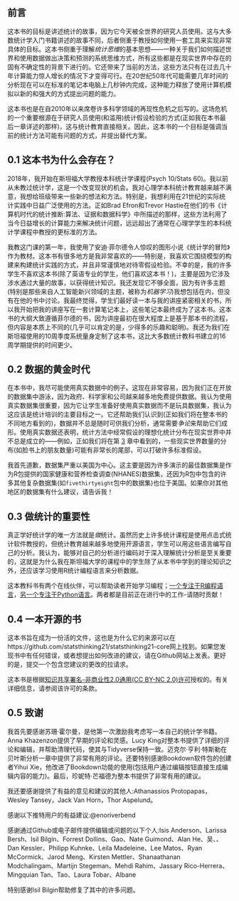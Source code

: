 <section id="preface" class="level1 unnumbered">

# 前言

这本书的目标是讲述统计的故事，因为它今天被全世界的研究人员使用。这与大多数统计学入门书籍讲述的故事不同，后者侧重于教授如何使用一套工具来实现非常具体的目标。这本书侧重于理解*统计思维*的基本思想——一种关于我们如何描述世界和使用数据做出决策和预测的系统思维方式，所有这些都是在现实世界中存在的固有不确定性的背景下进行的。它还带来了当前的方法，这些方法只有在过去几十年计算能力惊人增长的情况下才变得可行。在20世纪50年代可能需要几年时间的分析现在可以在标准的笔记本电脑上几秒钟内完成，这种能力释放了使用计算机模拟以新的和强大的方式提出问题的能力。

这本书也是在自2010年以来席卷许多科学领域的再现性危机之后写的。这场危机的一个重要根源在于研究人员使用(和滥用)统计假设检验的方式(正如我在本书最后一章详述的那样)，这与统计教育直接相关。因此，这本书的一个目标是强调当前的统计方法可能有问题的方式，并提出替代方案。

<section id="why-does-this-book-exist" class="level2" data-number="0.1">

## 0.1 这本书为什么会存在？

2018年，我开始在斯坦福大学教授本科统计学课程(Psych 10/Stats 60)。我以前从未教过统计学，这是一个改变现状的机会。我对心理学本科统计教育越来越不满意，我想给班级带来一些新的想法和方法。特别是，我想利用在21世纪的实际统计实践中日益广泛使用的方法。正如Brad Efron和Trevor Hastie在他们的书《计算机时代的统计推断:算法、证据和数据科学》中所描述的那样，这些方法利用了当今日益增长的计算能力来解决统计问题，远远超出了通常在心理学学生的本科统计学课程中教授的更标准的方法。

我教这门课的第一年，我使用了安迪·菲尔德令人惊叹的图形小说《统计学的冒险》作为教材。这本书有很多地方是我非常喜欢的——特别是，我喜欢它围绕模型的构建来构建统计实践的方式，并且非常谨慎地对待零假设检验。不幸的是，我的许多学生不喜欢这本书(除了英语专业的学生，他们喜欢这本书！)，主要是因为它涉及涉水通过大量的故事，以获得统计知识。我还发现它不够全面，因为有许多主题(特别是那些来自人工智能新兴领域的主题，被称为*机器学习*)我想包括在内，但没有在他的书中讨论。我最终觉得，学生们最好读一本与我的讲座紧密相关的书，所以我开始把我的讲座写在一套计算笔记本上，这些笔记本最终成为了这本书。这本书的大纲大致遵循菲尔德的书，因为讲座最初在很大程度上是基于那本书的流程，但内容是本质上不同的(几乎可以肯定的是，少得多的乐趣和聪明)。我还为我们在斯坦福使用的10周季度系统量身定制了这本书，这比大多数统计教科书建立的16周学期提供的时间更少。

</section>

<section id="the-golden-age-of-data" class="level2" data-number="0.2">

## 0.2 数据的黄金时代

在本书中，我尽可能使用真实数据中的例子。这现在非常容易，因为我们正在开放的数据集中游泳，因为政府、科学家和公司越来越多地免费提供数据。我认为使用真实数据集很重要，因为它让学生准备好使用真实数据而不是玩具数据集，我认为这应该是统计培训的主要目标之一。它还帮助我们认识到(正如我们将在整本书的不同地方看到的)，数据并不总是随时可供我们分析，通常需要*争论*来帮助它们成形。使用真实数据还表明，统计方法中经常假设的理想化统计分布在现实世界中并不总是成立的——例如，正如我们将在第 [3](#summarizing-data) 章中看到的，一些现实世界数量的分布(如脸书上的朋友数量)可能有非常长的尾部，可以打破许多标准假设。

我首先道歉，数据集严重以美国为中心。这主要是因为许多演示的最佳数据集是作为R包提供的国家健康和营养检查调查(NHANES)数据集，还因为R包中包含的许多其他复杂数据集(如`fivethirtyeight`包中的数据集)也位于美国。如果你对其他地区的数据集有什么建议，请告诉我！

</section>

<section id="the-importance-of-doing-statistics" class="level2" data-number="0.3">

## 0.3 做统计的重要性

真正学好统计学的唯一方法就是*做*统计。虽然历史上许多统计课程是使用点击式统计软件教授的，但统计教育越来越多地使用开源语言，学生可以用这些语言编写自己的分析。我认为，能够对自己的分析进行编码对于深入理解统计分析是至关重要的，这就是为什么我在斯坦福大学的课程中的学生除了从本书中学到的理论知识之外，还应该学习使用R统计编程语言来分析数据。

这本教科书有两个在线伙伴，可以帮助读者开始学习编程；[一个专注于R编程语言](https://statsthinking21.github.io/statsthinking21-R-site/)，[另一个专注于Python语言](https://statsthinking21.github.io/statsthinking21-python/)。两者都是目前正在进行中的工作-请随时贡献！

</section>

<section id="an-open-source-book" class="level2" data-number="0.4">

## 0.4 一本开源的书

这本书旨在成为一份活的文件，这也是为什么它的来源可以在https://github.com/statsthinking21/statsthinking21-core网上找到。如果您发现书中有任何错误，或者想提出如何改进的建议，请在Github网站上发表。更好的是，提交一个包含您建议的更改的拉请求。

这本书是根据[知识共享署名-非商业性2.0通用(CC BY-NC 2.0)许可](https://creativecommons.org/licenses/by-nc/2.0/)授权的。有关详细信息，请参阅该许可的条款。

</section>

<section id="acknowledgements" class="level2" data-number="0.5">

## 0.5 致谢

我首先要感谢苏珊·霍尔曼，是他第一次激励我考虑写一本自己的统计学书籍。Anna Khazenzon提供了早期的评论和灵感。Lucy King对整本书提供了详细的评论和编辑，并帮助清理代码，使其与Tidyverse保持一致。迈克尔·亨利·特斯勒在贝叶斯分析一章中提供了非常有用的评论。还要特别感谢Bookdown软件包的创建者Yihui Xie，他改进了Bookdown功能的使用(包括用户通过编辑按钮直接生成编辑内容的能力)。最后，珍妮特·芒福德为整本书提供了非常有用的建议。

我还要感谢提供了有益的意见和建议的其他人:Athanassios Protopapas，Wesley Tansey，Jack Van Horn，Thor Aspelund。

感谢以下推特用户的有益建议:@enoriverbend

感谢通过Github或电子邮件提供编辑或问题的以下个人:Isis Anderson、Larissa Bersh、Isil Bilgin、Forrest Dollins、Gao、Nate Guimond、Alan He、吴、、Dan Kessler、Philipp Kuhnke、Leila Madeleine、Lee Matos、Ryan McCormick、Jarod Meng、Kirsten Mettler、Shanaathanan Modchalingam、Martijn Stegeman、Mehdi Rahim、Jassary Rico-Herrera、Mingquian Tan、Tao、Laura Tobar、Albane

特别感谢Isil Bilgin帮助修复了其中的许多问题。

</section>

</section>